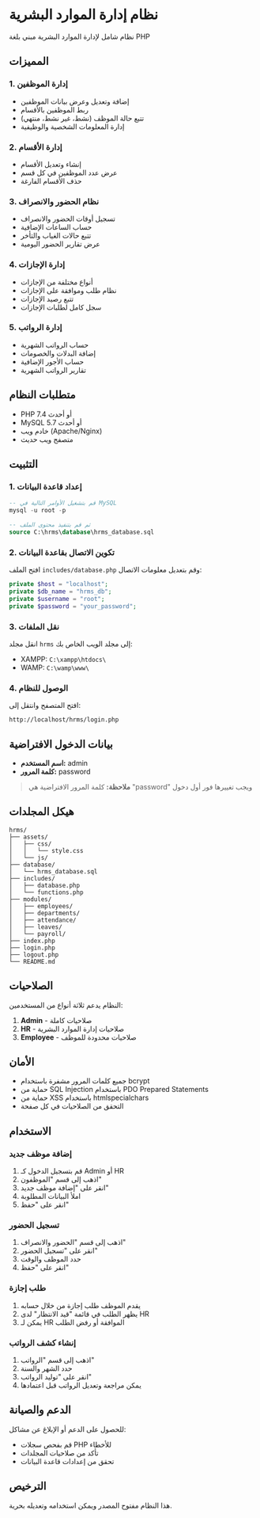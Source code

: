 # نظام إدارة الموارد البشرية
نظام شامل لإدارة الموارد البشرية مبني بلغة PHP

## المميزات

### 1. إدارة الموظفين
- إضافة وتعديل وعرض بيانات الموظفين
- ربط الموظفين بالأقسام
- تتبع حالة الموظف (نشط، غير نشط، منتهي)
- إدارة المعلومات الشخصية والوظيفية

### 2. إدارة الأقسام
- إنشاء وتعديل الأقسام
- عرض عدد الموظفين في كل قسم
- حذف الأقسام الفارغة

### 3. نظام الحضور والانصراف
- تسجيل أوقات الحضور والانصراف
- حساب الساعات الإضافية
- تتبع حالات الغياب والتأخر
- عرض تقارير الحضور اليومية

### 4. إدارة الإجازات
- أنواع مختلفة من الإجازات
- نظام طلب وموافقة على الإجازات
- تتبع رصيد الإجازات
- سجل كامل لطلبات الإجازات

### 5. إدارة الرواتب
- حساب الرواتب الشهرية
- إضافة البدلات والخصومات
- حساب الأجور الإضافية
- تقارير الرواتب الشهرية
## متطلبات النظام

- PHP 7.4 أو أحدث
- MySQL 5.7 أو أحدث
- خادم ويب (Apache/Nginx)
- متصفح ويب حديث

## التثبيت

### 1. إعداد قاعدة البيانات
```sql
-- قم بتشغيل الأوامر التالية في MySQL
mysql -u root -p

-- ثم قم بتنفيذ محتوى الملف
source C:\hrms\database\hrms_database.sql
```

### 2. تكوين الاتصال بقاعدة البيانات
افتح الملف `includes/database.php` وقم بتعديل معلومات الاتصال:
```php
private $host = "localhost";
private $db_name = "hrms_db";
private $username = "root";
private $password = "your_password";
```

### 3. نقل الملفات
انقل مجلد `hrms` إلى مجلد الويب الخاص بك:
- XAMPP: `C:\xampp\htdocs\`
- WAMP: `C:\wamp\www\`

### 4. الوصول للنظام
افتح المتصفح وانتقل إلى:
```
http://localhost/hrms/login.php
```
## بيانات الدخول الافتراضية

- **اسم المستخدم:** admin
- **كلمة المرور:** password

> **ملاحظة:** كلمة المرور الافتراضية هي "password" ويجب تغييرها فور أول دخول

## هيكل المجلدات

```
hrms/
├── assets/
│   ├── css/
│   │   └── style.css
│   └── js/
├── database/
│   └── hrms_database.sql
├── includes/
│   ├── database.php
│   └── functions.php
├── modules/
│   ├── employees/
│   ├── departments/
│   ├── attendance/
│   ├── leaves/
│   └── payroll/
├── index.php
├── login.php
├── logout.php
└── README.md
```

## الصلاحيات

النظام يدعم ثلاثة أنواع من المستخدمين:
1. **Admin** - صلاحيات كاملة
2. **HR** - صلاحيات إدارة الموارد البشرية
3. **Employee** - صلاحيات محدودة للموظف

## الأمان

- جميع كلمات المرور مشفرة باستخدام bcrypt
- حماية من SQL Injection باستخدام PDO Prepared Statements
- حماية من XSS باستخدام htmlspecialchars
- التحقق من الصلاحيات في كل صفحة
## الاستخدام

### إضافة موظف جديد
1. قم بتسجيل الدخول كـ Admin أو HR
2. اذهب إلى قسم "الموظفون"
3. انقر على "إضافة موظف جديد"
4. املأ البيانات المطلوبة
5. انقر على "حفظ"

### تسجيل الحضور
1. اذهب إلى قسم "الحضور والانصراف"
2. انقر على "تسجيل الحضور"
3. حدد الموظف والوقت
4. انقر على "حفظ"

### طلب إجازة
1. يقدم الموظف طلب إجازة من خلال حسابه
2. يظهر الطلب في قائمة "قيد الانتظار" لدى HR
3. يمكن لـ HR الموافقة أو رفض الطلب

### إنشاء كشف الرواتب
1. اذهب إلى قسم "الرواتب"
2. حدد الشهر والسنة
3. انقر على "توليد الرواتب"
4. يمكن مراجعة وتعديل الرواتب قبل اعتمادها

## الدعم والصيانة

للحصول على الدعم أو الإبلاغ عن مشاكل:
- قم بفحص سجلات PHP للأخطاء
- تأكد من صلاحيات المجلدات
- تحقق من إعدادات قاعدة البيانات

## الترخيص

هذا النظام مفتوح المصدر ويمكن استخدامه وتعديله بحرية.